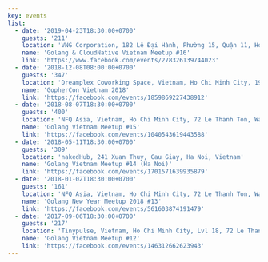 ```yaml
---
key: events
list:
  - date: '2019-04-23T18:30:00+0700'
    guests: '211'
    location: 'VNG Corporation, 182 Lê Đại Hành, Phường 15, Quận 11, Ho Chi Minh City, Vietnam'
    name: 'Golang & CloudNative Vietnam Meetup #16'
    link: 'https://www.facebook.com/events/278326139744023'
  - date: '2018-12-08T08:00:00+0700'
    guests: '347'
    location: 'Dreamplex Coworking Space, Vietnam, Ho Chi Minh City, 195 Điện Biên Phủ , Quận Bình Thạnh'
    name: 'GopherCon Vietnam 2018'
    link: 'https://facebook.com/events/1859869227438912'
  - date: '2018-08-07T18:30:00+0700'
    guests: '400'
    location: 'NFQ Asia, Vietnam, Ho Chi Minh City, 72 Le Thanh Ton, Ward Ben Nghe,  District 1, Ho Chi Minh City, Vietnam'
    name: 'Golang Vietnam Meetup #15'
    link: 'https://facebook.com/events/1040543619443588'
  - date: '2018-05-11T18:30:00+0700'
    guests: '309'
    location: 'nakedHub, 241 Xuan Thuy, Cau Giay, Ha Noi, Vietnam'
    name: 'Golang Vietnam Meetup #14 (Ha Noi)'
    link: 'https://facebook.com/events/1701571639935879'
  - date: '2018-01-02T18:30:00+0700'
    guests: '161'
    location: 'NFQ Asia, Vietnam, Ho Chi Minh City, 72 Le Thanh Ton, Ward Ben Nghe,  District 1, Ho Chi Minh City, Vietnam'
    name: 'Golang New Year Meetup 2018 #13'
    link: 'https://facebook.com/events/561603874191479'
  - date: '2017-09-06T18:30:00+0700'
    guests: '217'
    location: 'Tinypulse, Vietnam, Ho Chi Minh City, Lvl 18, 72 Le Thanh Ton, Phuong Ben Nghe, Q1'
    name: 'Golang Vietnam Meetup #12'
    link: 'https://facebook.com/events/146312662623943'
---
```

